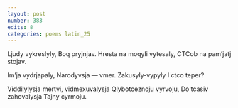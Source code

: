 ```yaml
---
layout: post
number: 383
edits: 8
categories: poems latin_25
---
```


Ljudy vykreslyly,
Boq pryjnjav. 
Hresta na moqyli vytesaly,
CTCob na pam’jatj stojav. 

Im’ja vydrjapaly,
Narodyvsja — vmer. 
Zakusyly-vypyly
I ctco teper? 

Viddilylysja mertvi, vidmexuvalysja 
Qlybotceznoju vyrvoju,
Do tcasiv zahovalysja 
Tajny cyrmoju.
